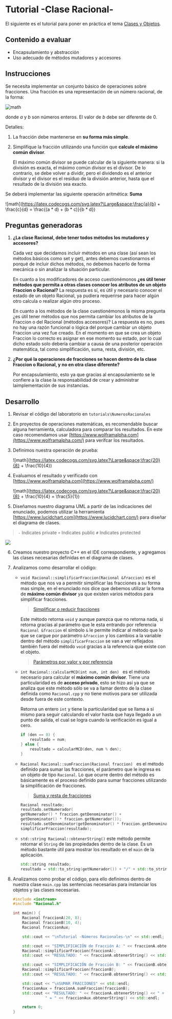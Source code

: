 # Tutorial -Clase Racional-

El siguiente es el tutorial para poner en práctica el tema [Clases y Objetos](objetos-clases.md).

## Contenido a evaluar

- Encapsulamiento y abstracción
- Uso adecuado de métodos mutadores y accesores

## Instrucciones

Se necesita implementar un conjunto básico de operaciones sobre fracciones. Una fracción es una representación de un número racional, de la forma:

![math](https://latex.codecogs.com/svg.latex?\Large&space;\frac{a}{b})

donde *a* y *b* son números enteros. El valor de *b* debe ser diferente de 0.

Detalles:

1. La fracción debe mantenerse en **su forma más simple**. 

2. Simplifique la fracción utilizando una función que **calcule el máximo común divisor**. 

   El máximo común divisor se puede calcular de la siguiente manera: si la división es exacta, el máximo común divisor es el divisor. De lo contrario, se debe volver a dividir, pero el dividendo es el anterior divisor y el divisor es el residuo de la división anterior, hasta que el resultado de la división sea exacto.

Se deberá implementar las siguiente operación aritmética: **Suma**

![math](https://latex.codecogs.com/svg.latex?\Large&space;\frac{a}{b} + \frac{c}{d} = \frac{(a * d) + (b * c)}{b * d})
## Preguntas generadoras

1. **¿La clase Racional, debe tener todos métodos los mutadores y accesores?**

   Cada vez que decidamos incluir métodos en una clase (así sean los métodos básicos como set y get), antes debemos cuestionarnos el porqué de incluir dichos métodos, no debemos  hacerlo de forma mecánica o sin analizar la situación particular.  

   En cuanto a los modificadores de acceso cuestionémonos  **¿es útil tener métodos que permita a otras clases conocer los atributos de un objeto Fraccion o Racional?** La respuesta es sí, es útil y necesario conocer el estado de un objeto Racional, ya pudiera requerirse para hacer algún otro calcula o realizar algún otro proceso. 

   En cuanto a los métodos de la clase cuestionémonos la misma pregunta ¿es útil tener métodos que nos permita cambiar los atributos de la Fraccion o del Racional (métodos accesores)? La respuesta es no,  pues no hay una razón funcional o lógica del porque cambiar un objeto Fraccion una vez fue creado. En el momento en que se crea un objeto Fraccion lo correcto es asignar en ese momento su estado, por lo cual dicho estado solo debería cambiar a causa de una posterior operación matemática, tal como simplificación, suma, resta, división, etc.
   
2. **¿Por qué la operaciones de fracciones se hacen dentro de la clase Fraccion o Racional, y no en otra clase diferente?** 

   Por encapsulamiento, esto ya que gracias al encapsulamiento se le confiere a la clase la responsabilidad de crear y  administrar laimplementación de sus instancias. 

## Desarrollo

1. Revisar el código del laboratorio en `tutorials\NumerosRacionales`

2. En proyectos de operaciones matemáticas, es recomendable buscar alguna herramienta, calculadora para comparar los resultados. En este caso recomendamos usar [https://www.wolframalpha.com](https://www.wolframalpha.com/) para verifcar los resultados.

3. Definimos nuestra operación de prueba:

   ![math](https://latex.codecogs.com/svg.latex?\Large&space;\frac{20}{8} + \frac{10}{4})

4. Evaluamos el resultado y verificado con [https://www.wolframalpha.com](https://www.wolframalpha.com/)

   ![math](https://latex.codecogs.com/svg.latex?\Large&space;\frac{20}{8} + \frac{10}{4} = \frac{5}{1})

5. Diseñamos nuestro diagrama UML a partir de las indicaciones del enunciado, podemos utilizar la herramienta [https://www.lucidchart.com](https://www.lucidchart.com/) para diseñar el diagrama de clases.

> `-` Indicates private
> `+` Indicates public
> `#` Indicates protected

![](/Users/mguzmana/Documents/EIF201-Progra-I/resources/tutorial_num_raciones_uml.png)

6. Creamos nuestro proyecto C++ en el IDE correspondiente, y agregamos las clases necesarias definidas en el diagrama de clases.

7. Analizamos como desarrollar el código:

   - `void Racional::simplificarFraccion(Racional &fraccion)` es el método que nos va a permitir simplificar las fracciones a su forma mas simple, en el enunciado nos dice que debemos utilizar la forma de **máximo común divisor** ya que existen varios métodos para simplificar fracciones. 

     > [Simplificar o reducir fracciones](https://www.matesfacil.com/ESO/fracciones/simplificar/simplificar-reducir-fracciones-metodo-maximo-comun-divisor-ejercicios-resueltos.html)

     Este método retorna `void` y aunque parezca que no retorna nada, si retorna gracias al parámetro que le esta entrando por referencia `Racional &fraccion` el símbolo `&` le permite indicar al método que lo que se cargue por parámetro `&fraccion` y los cambios a la variable dentro del método `simplificarFraccion` se van a ver reflejados también fuera del método `void` gracias a la referencia que existe con el objeto.

     > [Parámetros por valor y por referencia](http://c.conclase.net/curso/?cap=015)

   - `int Racional::calcularMCD(int num, int den) ` es el método necesario para calcular el **máximo común divisor**. Tiene una particularidad es de **acceso privado**, esto se hizo así ya que se analiza que este método sólo se va a llamar dentro de la clase definida como `Racional.cpp` y no tiene motivos para ser utilizada desde fuera de este contexto.

     Retorna un entero `int` y tiene la particularidad que se llama a si mismo para seguir calculando el valor hasta que haya llegado a un punto de salida, el cual se logra cuando la verificación es igual a cero.

     ```c++
     if (den == 0) {
         resultado = num;
     } else {
         resultado = calcularMCD(den, num % den);
     }
     ```

	- `Racional Racional::sumFraccion(Racional fraccion) ` es el método definido para sumar las fracciones, el parámetro que le ingresa es un objeto de tipo `Racional`. Lo que ocurre dentro del método es básicamente es el proceso definido para sumar fracciones utilizando la simplificación de fracciones.
	
	  > [Suma y resta de fracciones](https://www.smartick.es/blog/matematicas/recursos-didacticos/suma-resta-de-fracciones/)

      ```c++
      Racional resultado;
      resultado.setNumerador(
      getNumerador() * fraccion.getDenominator() +
      getDenominator() * fraccion.getNumerador());
      resultado.setDenominator(getDenominator() * fraccion.getDenominator());
      simplificarFraccion(resultado);
      ```

	- `std::string Racional::obtenerString()` este método permite retornar el `String` de las propiedades dentro de la clase. Es un método bastante útil para mostrar los resultado en el `main` de la aplicación. 
	
	  ```c++
	  std::string resultado;
	  resultado = std::to_string(getNumerador()) + "/" + std::to_string(getDenominator());
	  ```

7. Analizamos como probar el código, para ello definimos dentro de nuestra clase `main.cpp` las sentencias necesarias para instanciar los objetos y las clases necesarias.

   ```c++
   #include <iostream>
   #include "Racional.h"
   
   int main() {
       Racional fraccionA(20, 8);
       Racional fraccionB(10, 4);
       Racional fraccionAux;
   
       std::cout << "\nTutorial -Números Racionales-\n" << std::endl;
   
       std::cout << "SIMPLIFICACIÓN de Fracción A: " << fraccionA.obtenerString() << std::endl;
       Racional::simplificarFraccion(fraccionA);
       std::cout << "RESULTADO: " << fraccionA.obtenerString() << std::endl;
   
       std::cout << "SIMPLIFICACIÓN de Fracción B: " << fraccionB.obtenerString() << std::endl;
       Racional::simplificarFraccion(fraccionB);
       std::cout << "RESULTADO: " << fraccionB.obtenerString() << std::endl;
   
       std::cout << "\nSUMAR FRACCIONES" << std::endl;
       fraccionAux = fraccionA.sumFraccion(fraccionB);
       std::cout << "RESULTADO: " << fraccionA.obtenerString() << " + " << fraccionB.obtenerString() <<
                 " = " << fraccionAux.obtenerString() << std::endl;
   
       return 0;
   }
   ```